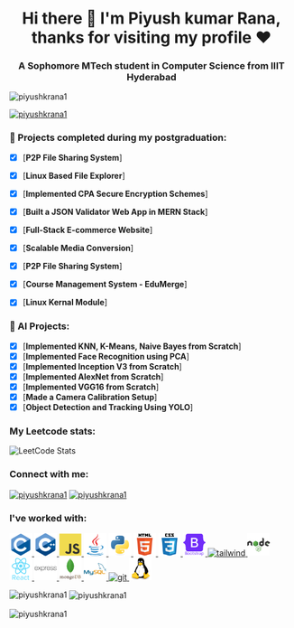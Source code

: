 <h1 align="center">Hi there 👋 I'm Piyush kumar Rana, thanks for visiting my profile ❤️</h1>
<h3 align="center">A Sophomore MTech student in Computer Science from IIIT Hyderabad</h3>

<p align="left"> <img src="https://komarev.com/ghpvc/?username=piyushkrana1&label=Profile%20views&color=0e75b6&style=flat" alt="piyushkrana1" /> </p>

<p align="left"> <a href="https://github.com/ryo-ma/github-profile-trophy"><img src="https://github-profile-trophy.vercel.app/?username=piyushkrana1" alt="piyushkrana1" /></a> </p>


### 🌱 Projects completed during my postgraduation:
- [x] [**P2P File Sharing System**]
- [x] [**Linux Based File Explorer**]
- [x] [**Implemented CPA Secure Encryption Schemes**]
- [x] [**Built a JSON Validator Web App in MERN Stack**]
- [x] [**Full-Stack E-commerce Website**]
- [x] [**Scalable Media Conversion**]
- [x] [**P2P File Sharing System**]
- [x] [**Course Management System - EduMerge**]
- [x] [**Linux Kernal Module**]


### 🤖 AI Projects:
- [x] [**Implemented KNN, K-Means, Naive Bayes from Scratch**]
- [x] [**Implemented Face Recognition using PCA**]
- [x] [**Implemented Inception V3 from Scratch**]
- [x] [**Implemented AlexNet from Scratch**]
- [x] [**Implemented VGG16 from Scratch**]
- [x] [**Made a Camera Calibration Setup**]
- [x] [**Object Detection and Tracking Using YOLO**]

<h3 align="left">My Leetcode stats:</h3>

![LeetCode Stats](https://leetcard.jacoblin.cool/piyushkrana1?theme=dark&font=Convergence&ext=heatmap)

<h3 align="left">Connect with me:</h3>


<p align="left">
<a href="https://www.linkedin.com/in/piyushkrana1" target="blank"><img align="center"
        src="https://raw.githubusercontent.com/rahuldkjain/github-profile-readme-generator/master/src/images/icons/Social/linked-in-alt.svg"
        alt="piyushkrana1" height="30" width="30" /></a>
<a href="https://leetcode.com/piyushkrana1" target="blank"><img align="center"
        src="https://raw.githubusercontent.com/rahuldkjain/github-profile-readme-generator/master/src/images/icons/Social/leet-code.svg"
        alt="piyushkrana1" height="30" width="40" /></a>


<h3 align="left">I've worked with:</h3>
<p align="left"><a href="https://www.cprogramming.com/" target="_blank" rel="noreferrer"><img src="https://raw.githubusercontent.com/devicons/devicon/master/icons/c/c-original.svg" alt="c" width="40" height="40"/> </a>
    <a href="https://www.w3schools.com/cpp/" target="_blank" rel="noreferrer"> <img
            src="https://raw.githubusercontent.com/devicons/devicon/master/icons/cplusplus/cplusplus-original.svg"
            alt="cplusplus" width="40" height="40" /> </a>
    <a href="https://developer.mozilla.org/en-US/docs/Web/JavaScript" target="_blank" rel="noreferrer"> <img
            src="https://raw.githubusercontent.com/devicons/devicon/master/icons/javascript/javascript-original.svg"
            alt="javascript" width="40" height="40" /> </a>
    <a href="https://www.java.com" target="_blank" rel="noreferrer">
        <img src="https://raw.githubusercontent.com/devicons/devicon/master/icons/java/java-original.svg" alt="java"
            width="40" height="40" /> </a>
    <a href="https://www.python.org" target="_blank" rel="noreferrer"> <img
            src="https://raw.githubusercontent.com/devicons/devicon/master/icons/python/python-original.svg"
            alt="python" width="40" height="40" /> </a>
    <a href="https://www.w3.org/html/" target="_blank" rel="noreferrer"> <img
            src="https://raw.githubusercontent.com/devicons/devicon/master/icons/html5/html5-original-wordmark.svg"
            alt="html5" width="40" height="40" /> </a>
    <a href="https://www.w3schools.com/css/" target="_blank" rel="noreferrer"> <img
            src="https://raw.githubusercontent.com/devicons/devicon/master/icons/css3/css3-original-wordmark.svg"
            alt="css3" width="40" height="40" /> </a>
    <a href="https://getbootstrap.com" target="_blank" rel="noreferrer">
        <img src="https://raw.githubusercontent.com/devicons/devicon/master/icons/bootstrap/bootstrap-plain-wordmark.svg"
            alt="bootstrap" width="40" height="40" /> </a>
    <a href="https://tailwindcss.com/" target="_blank" rel="noreferrer"> <img
            src="https://www.vectorlogo.zone/logos/tailwindcss/tailwindcss-icon.svg" alt="tailwind" width="40"
            height="40" /> </a>
    <a href="https://nodejs.org" target="_blank" rel="noreferrer">
        <img src="https://raw.githubusercontent.com/devicons/devicon/master/icons/nodejs/nodejs-original-wordmark.svg"
            alt="nodejs" width="40" height="40" /> </a>
    <a href="https://reactjs.org/" target="_blank" rel="noreferrer">
        <img src="https://raw.githubusercontent.com/devicons/devicon/master/icons/react/react-original-wordmark.svg"
            alt="react" width="40" height="40" /> </a>
    <a href="https://expressjs.com" target="_blank" rel="noreferrer">
        <img src="https://raw.githubusercontent.com/devicons/devicon/master/icons/express/express-original-wordmark.svg"
            alt="express" width="40" height="40" /> </a>
    <a href="https://www.mongodb.com/" target="_blank" rel="noreferrer"> <img
            src="https://raw.githubusercontent.com/devicons/devicon/master/icons/mongodb/mongodb-original-wordmark.svg"
            alt="mongodb" width="40" height="40" /> </a>
    <a href="https://www.mysql.com/" target="_blank" rel="noreferrer"> <img
            src="https://raw.githubusercontent.com/devicons/devicon/master/icons/mysql/mysql-original-wordmark.svg"
            alt="mysql" width="40" height="40" /> </a>
    <a href="https://git-scm.com/" target="_blank" rel="noreferrer"> <img
            src="https://www.vectorlogo.zone/logos/git-scm/git-scm-icon.svg" alt="git" width="40" height="40" /> </a>
    <a href="https://www.linux.org/" target="_blank" rel="noreferrer"> <img
            src="https://raw.githubusercontent.com/devicons/devicon/master/icons/linux/linux-original.svg" alt="linux"
            width="40" height="40" /> </a> </p>



<p><img align="left" src="https://github-readme-stats.vercel.app/api/top-langs?username=piyushkrana1&show_icons=true&locale=en&layout=compact" alt="piyushkrana1" /></p>

<p>&nbsp;<img align="center" src="https://github-readme-stats.vercel.app/api?username=piyushkrana1&show_icons=true&locale=en&layout=compact" width="450" alt="piyushkrana1" /></p>

<p><img align="center" src="https://github-readme-streak-stats.herokuapp.com/?user=piyushkrana1&" alt="piyushkrana1" /></p>